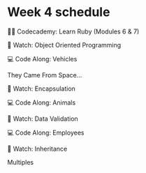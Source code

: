 # Week 4 schedule

✍🏽 Codecademy: Learn Ruby (Modules 6 & 7)

🎥 Watch: Object Oriented Programming

💻 Code Along: Vehicles

They Came From Space...

🎥 Watch: Encapsulation

💻 Code Along: Animals

🎥 Watch: Data Validation

💻 Code Along: Employees

🎥 Watch: Inheritance

Multiples
